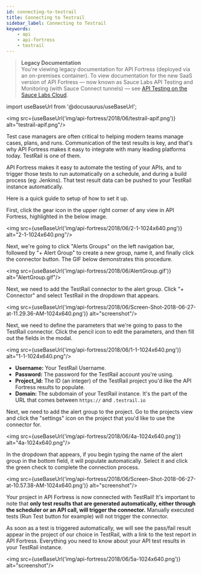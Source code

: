 ```yaml
---
id: connecting-to-testrail
title: Connecting to Testrail
sidebar_label: Connecting to Testrail
keywords:
    - api
    - api-fortress
    - testrail
---
```


<head>
  <meta name="robots" content="noindex" />
</head>

>**Legacy Documentation**<br/>You're viewing legacy documentation for API Fortress (deployed via an on-premises container). To view documentation for the new SaaS version of API Fortress &#8212; now known as Sauce Labs API Testing and Monitoring (with Sauce Connect tunnels) &#8212; see [API Testing on the Sauce Labs Cloud](/api-testing/).

import useBaseUrl from '@docusaurus/useBaseUrl';

<img src={useBaseUrl('img/api-fortress/2018/06/testrail-apif.png')} alt="testrail-apif.png"/>

Test case managers are often critical to helping modern teams manage cases, plans, and runs. Communication of the test results is key, and that's why API Fortress makes it easy to integrate with many leading platforms today. TestRail is one of them.

API Fortress makes it easy to automate the testing of your APIs, and to trigger those tests to run automatically on a schedule, and during a build process (eg: Jenkins). That test result data can be pushed to your TestRail instance automatically.

Here is a quick guide to setup of how to set it up.

First, click the gear icon in the upper right corner of any view in API Fortress, highlighted in the below image.

<img src={useBaseUrl('img/api-fortress/2018/06/2-1-1024x640.png')} alt="2-1-1024x640.png"/>

Next, we're going to click "Alerts Groups" on the left navigation bar, followed by "+ Alert Group" to create a new group, name it, and finally click the connector button. The GIF below demonstrates this procedure.

<img src={useBaseUrl('img/api-fortress/2018/06/AlertGroup.gif')} alt="AlertGroup.gif"/>

Next, we need to add the TestRail connector to the alert group. Click "+ Connector" and select TestRail in the dropdown that appears.

<img src={useBaseUrl('img/api-fortress/2018/06/Screen-Shot-2018-06-27-at-11.29.36-AM-1024x640.png')} alt="screenshot"/>

Next, we need to define the parameters that we're going to pass to the TestRail connector. Click the pencil icon to edit the parameters, and then fill out the fields in the modal.

<img src={useBaseUrl('img/api-fortress/2018/06/1-1-1024x640.png')} alt="1-1-1024x640.png"/>

* **Username:** Your TestRail Username.
* **Password:** The password for the TestRail account you're using.
* **Project_Id:** The ID (an integer) of the TestRail project you'd like the API Fortress results to populate.
* **Domain:** The subdomain of your TestRail instance. It's the part of the URL that comes between `https://` and `.testrail.io`

Next, we need to add the alert group to the project. Go to the projects view and click the "settings" icon on the project that you'd like to use the connector for.

<img src={useBaseUrl('img/api-fortress/2018/06/4a-1024x640.png')} alt="4a-1024x640.png"/>

In the dropdown that appears, if you begin typing the name of the alert group in the bottom field, it will populate automatically. Select it and click the green check to complete the connection process.

<img src={useBaseUrl('img/api-fortress/2018/06/Screen-Shot-2018-06-27-at-10.57.38-AM-1024x640.png')} alt="screenshot"/>

Your project in API Fortress is now connected with TestRail! It's important to note that **only test results that are generated automatically, either through the scheduler or an API call, will trigger the connector.** Manually executed tests (Run Test button for example) will not trigger the connector.

As soon as a test is triggered automatically, we will see the pass/fail result appear in the project of our choice in TestRail, with a link to the test report in API Fortress. Everything you need to know about your API test results in your TestRail instance.

<img src={useBaseUrl('img/api-fortress/2018/06/5a-1024x640.png')} alt="screenshot"/>
